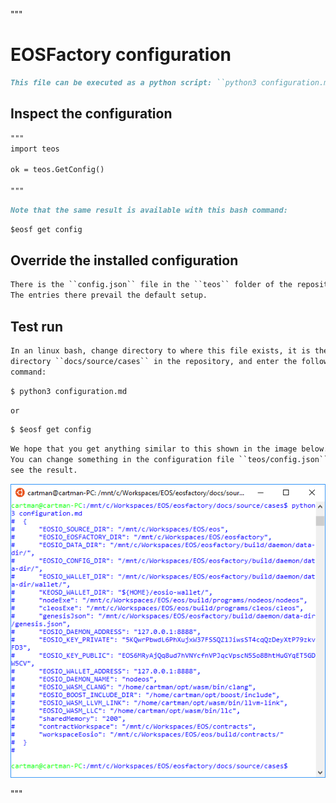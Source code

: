 """
# EOSFactory configuration

```md
This file can be executed as a python script: ``python3 configuration.md``.
```

## Inspect the configuration

```md
"""
import teos

ok = teos.GetConfig()

"""
```
```md
Note that the same result is available with this bash command:
```
```md
$eosf get config
```


## Override the installed configuration

```md
There is the ``config.json`` file in the ``teos`` folder of the repository. 
The entries there prevail the default setup.
```
## Test run

```md
In an linux bash, change directory to where this file exists, it is the 
directory ``docs/source/cases`` in the repository, and enter the following 
command:
```
```md
$ python3 configuration.md
```
```md
or
```
```md
$ $eosf get config
```
```md
We hope that you get anything similar to this shown in the image below.
You can change something in the configuration file ``teos/config.json``, and
see the result.
```
<img src="configuration.png" 
    onerror="this.src='../../../source/cases/configuration.png'"   
    alt="configuration" width="680px"/>
    
"""